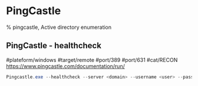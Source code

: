 # PingCastle

% pingcastle, Active directory enumeration

## PingCastle - healthcheck
#plateform/windows #target/remote #port/389 #port/631 #cat/RECON
https://www.pingcastle.com/documentation/run/

```PowerShell
Pingcastle.exe --healthcheck --server <domain> --username <user> --password <password>
```